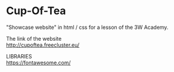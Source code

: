 # Cup-Of-Tea
"Showcase website" in html / css for a lesson of the 3W Academy. 

The link of the website <br/>
http://cupoftea.freecluster.eu/

LIBRARIES <br/>
https://fontawesome.com/
